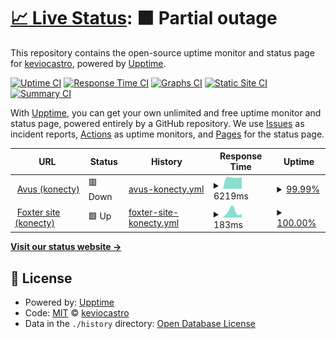 # [📈 Live Status](https://demo.upptime.js.org): <!--live status--> **🟧 Partial outage**

This repository contains the open-source uptime monitor and status page for [keviocastro](https://demo.upptime.js.org), powered by [Upptime](https://github.com/upptime/upptime).

[![Uptime CI](https://github.com/keviocastro/upptime/workflows/Uptime%20CI/badge.svg)](https://github.com/keviocastro/upptime/actions?query=workflow%3A%22Uptime+CI%22)
[![Response Time CI](https://github.com/keviocastro/upptime/workflows/Response%20Time%20CI/badge.svg)](https://github.com/keviocastro/upptime/actions?query=workflow%3A%22Response+Time+CI%22)
[![Graphs CI](https://github.com/keviocastro/upptime/workflows/Graphs%20CI/badge.svg)](https://github.com/keviocastro/upptime/actions?query=workflow%3A%22Graphs+CI%22)
[![Static Site CI](https://github.com/keviocastro/upptime/workflows/Static%20Site%20CI/badge.svg)](https://github.com/keviocastro/upptime/actions?query=workflow%3A%22Static+Site+CI%22)
[![Summary CI](https://github.com/keviocastro/upptime/workflows/Summary%20CI/badge.svg)](https://github.com/keviocastro/upptime/actions?query=workflow%3A%22Summary+CI%22)

With [Upptime](https://upptime.js.org), you can get your own unlimited and free uptime monitor and status page, powered entirely by a GitHub repository. We use [Issues](https://github.com/keviocastro/upptime/issues) as incident reports, [Actions](https://github.com/keviocastro/upptime/actions) as uptime monitors, and [Pages](https://demo.upptime.js.org) for the status page.

<!--start: status pages-->
<!-- This summary is generated by Upptime (https://github.com/upptime/upptime) -->
<!-- Do not edit this manually, your changes will be overwritten -->
<!-- prettier-ignore -->
| URL | Status | History | Response Time | Uptime |
| --- | ------ | ------- | ------------- | ------ |
| <img alt="" src="https://favicons.githubusercontent.com/avus.com.br" height="13"> [Avus (konecty)](https://avus.com.br) | 🟥 Down | [avus-konecty.yml](https://github.com/keviocastro/upptime/commits/HEAD/history/avus-konecty.yml) | <details><summary><img alt="Response time graph" src="./graphs/avus-konecty/response-time-week.png" height="20"> 6219ms</summary><br><a href="https://upptime.solidops.cloud/history/avus-konecty"><img alt="Response time 6219" src="https://img.shields.io/endpoint?url=https%3A%2F%2Fraw.githubusercontent.com%2Fkeviocastro%2Fupptime%2FHEAD%2Fapi%2Favus-konecty%2Fresponse-time.json"></a><br><a href="https://upptime.solidops.cloud/history/avus-konecty"><img alt="24-hour response time 6219" src="https://img.shields.io/endpoint?url=https%3A%2F%2Fraw.githubusercontent.com%2Fkeviocastro%2Fupptime%2FHEAD%2Fapi%2Favus-konecty%2Fresponse-time-day.json"></a><br><a href="https://upptime.solidops.cloud/history/avus-konecty"><img alt="7-day response time 6219" src="https://img.shields.io/endpoint?url=https%3A%2F%2Fraw.githubusercontent.com%2Fkeviocastro%2Fupptime%2FHEAD%2Fapi%2Favus-konecty%2Fresponse-time-week.json"></a><br><a href="https://upptime.solidops.cloud/history/avus-konecty"><img alt="30-day response time 6219" src="https://img.shields.io/endpoint?url=https%3A%2F%2Fraw.githubusercontent.com%2Fkeviocastro%2Fupptime%2FHEAD%2Fapi%2Favus-konecty%2Fresponse-time-month.json"></a><br><a href="https://upptime.solidops.cloud/history/avus-konecty"><img alt="1-year response time 6219" src="https://img.shields.io/endpoint?url=https%3A%2F%2Fraw.githubusercontent.com%2Fkeviocastro%2Fupptime%2FHEAD%2Fapi%2Favus-konecty%2Fresponse-time-year.json"></a></details> | <details><summary><a href="https://upptime.solidops.cloud/history/avus-konecty">99.99%</a></summary><a href="https://upptime.solidops.cloud/history/avus-konecty"><img alt="All-time uptime 99.99%" src="https://img.shields.io/endpoint?url=https%3A%2F%2Fraw.githubusercontent.com%2Fkeviocastro%2Fupptime%2FHEAD%2Fapi%2Favus-konecty%2Fuptime.json"></a><br><a href="https://upptime.solidops.cloud/history/avus-konecty"><img alt="24-hour uptime 99.99%" src="https://img.shields.io/endpoint?url=https%3A%2F%2Fraw.githubusercontent.com%2Fkeviocastro%2Fupptime%2FHEAD%2Fapi%2Favus-konecty%2Fuptime-day.json"></a><br><a href="https://upptime.solidops.cloud/history/avus-konecty"><img alt="7-day uptime 99.99%" src="https://img.shields.io/endpoint?url=https%3A%2F%2Fraw.githubusercontent.com%2Fkeviocastro%2Fupptime%2FHEAD%2Fapi%2Favus-konecty%2Fuptime-week.json"></a><br><a href="https://upptime.solidops.cloud/history/avus-konecty"><img alt="30-day uptime 99.99%" src="https://img.shields.io/endpoint?url=https%3A%2F%2Fraw.githubusercontent.com%2Fkeviocastro%2Fupptime%2FHEAD%2Fapi%2Favus-konecty%2Fuptime-month.json"></a><br><a href="https://upptime.solidops.cloud/history/avus-konecty"><img alt="1-year uptime 99.99%" src="https://img.shields.io/endpoint?url=https%3A%2F%2Fraw.githubusercontent.com%2Fkeviocastro%2Fupptime%2FHEAD%2Fapi%2Favus-konecty%2Fuptime-year.json"></a></details>
| <img alt="" src="https://favicons.githubusercontent.com/www.foxterciaimobiliaria.com.br" height="13"> [Foxter site (konecty)](https://www.foxterciaimobiliaria.com.br/) | 🟩 Up | [foxter-site-konecty.yml](https://github.com/keviocastro/upptime/commits/HEAD/history/foxter-site-konecty.yml) | <details><summary><img alt="Response time graph" src="./graphs/foxter-site-konecty/response-time-week.png" height="20"> 183ms</summary><br><a href="https://upptime.solidops.cloud/history/foxter-site-konecty"><img alt="Response time 183" src="https://img.shields.io/endpoint?url=https%3A%2F%2Fraw.githubusercontent.com%2Fkeviocastro%2Fupptime%2FHEAD%2Fapi%2Ffoxter-site-konecty%2Fresponse-time.json"></a><br><a href="https://upptime.solidops.cloud/history/foxter-site-konecty"><img alt="24-hour response time 183" src="https://img.shields.io/endpoint?url=https%3A%2F%2Fraw.githubusercontent.com%2Fkeviocastro%2Fupptime%2FHEAD%2Fapi%2Ffoxter-site-konecty%2Fresponse-time-day.json"></a><br><a href="https://upptime.solidops.cloud/history/foxter-site-konecty"><img alt="7-day response time 183" src="https://img.shields.io/endpoint?url=https%3A%2F%2Fraw.githubusercontent.com%2Fkeviocastro%2Fupptime%2FHEAD%2Fapi%2Ffoxter-site-konecty%2Fresponse-time-week.json"></a><br><a href="https://upptime.solidops.cloud/history/foxter-site-konecty"><img alt="30-day response time 183" src="https://img.shields.io/endpoint?url=https%3A%2F%2Fraw.githubusercontent.com%2Fkeviocastro%2Fupptime%2FHEAD%2Fapi%2Ffoxter-site-konecty%2Fresponse-time-month.json"></a><br><a href="https://upptime.solidops.cloud/history/foxter-site-konecty"><img alt="1-year response time 183" src="https://img.shields.io/endpoint?url=https%3A%2F%2Fraw.githubusercontent.com%2Fkeviocastro%2Fupptime%2FHEAD%2Fapi%2Ffoxter-site-konecty%2Fresponse-time-year.json"></a></details> | <details><summary><a href="https://upptime.solidops.cloud/history/foxter-site-konecty">100.00%</a></summary><a href="https://upptime.solidops.cloud/history/foxter-site-konecty"><img alt="All-time uptime 100.00%" src="https://img.shields.io/endpoint?url=https%3A%2F%2Fraw.githubusercontent.com%2Fkeviocastro%2Fupptime%2FHEAD%2Fapi%2Ffoxter-site-konecty%2Fuptime.json"></a><br><a href="https://upptime.solidops.cloud/history/foxter-site-konecty"><img alt="24-hour uptime 100.00%" src="https://img.shields.io/endpoint?url=https%3A%2F%2Fraw.githubusercontent.com%2Fkeviocastro%2Fupptime%2FHEAD%2Fapi%2Ffoxter-site-konecty%2Fuptime-day.json"></a><br><a href="https://upptime.solidops.cloud/history/foxter-site-konecty"><img alt="7-day uptime 100.00%" src="https://img.shields.io/endpoint?url=https%3A%2F%2Fraw.githubusercontent.com%2Fkeviocastro%2Fupptime%2FHEAD%2Fapi%2Ffoxter-site-konecty%2Fuptime-week.json"></a><br><a href="https://upptime.solidops.cloud/history/foxter-site-konecty"><img alt="30-day uptime 100.00%" src="https://img.shields.io/endpoint?url=https%3A%2F%2Fraw.githubusercontent.com%2Fkeviocastro%2Fupptime%2FHEAD%2Fapi%2Ffoxter-site-konecty%2Fuptime-month.json"></a><br><a href="https://upptime.solidops.cloud/history/foxter-site-konecty"><img alt="1-year uptime 100.00%" src="https://img.shields.io/endpoint?url=https%3A%2F%2Fraw.githubusercontent.com%2Fkeviocastro%2Fupptime%2FHEAD%2Fapi%2Ffoxter-site-konecty%2Fuptime-year.json"></a></details>

<!--end: status pages-->

[**Visit our status website →**](https://demo.upptime.js.org)

## 📄 License

- Powered by: [Upptime](https://github.com/upptime/upptime)
- Code: [MIT](./LICENSE) © [keviocastro](https://demo.upptime.js.org)
- Data in the `./history` directory: [Open Database License](https://opendatacommons.org/licenses/odbl/1-0/)
